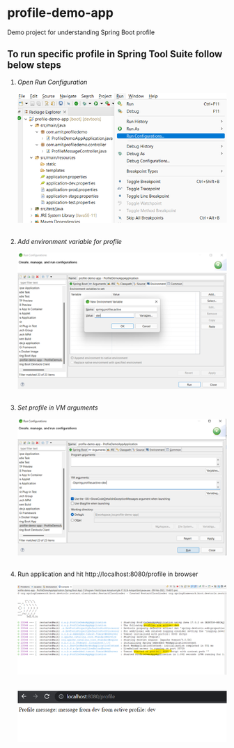 # profile-demo-app
Demo project for understanding Spring Boot profile

## To run specific profile in Spring Tool Suite follow below steps
1. *Open Run Configuration*<br>    
  ![Configuration Step 1](assets/config-step-1.png)<br><br>

2. *Add environment variable for profile*<br>  
  ![Configuration Step 2](assets/config-step-2.png)<br><br>

3. *Set profile in VM arguments*<br>   
  ![Configuration Step 3](assets/config-step-3.png)<br><br>

4. Run application and hit http://localhost:8080/profile in browser<br>  
  ![Configuration Step 4](assets/config-step-4.png) <br>  <br>  
  ![Configuration Step 5](assets/config-step-5.png) <br>  
